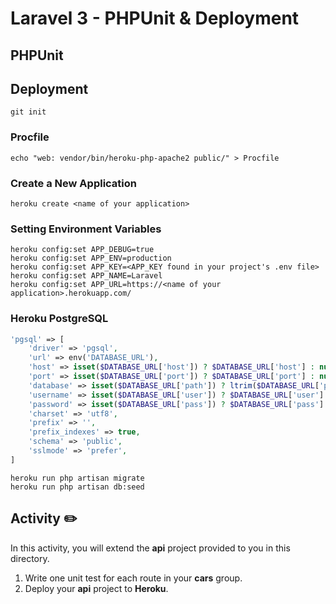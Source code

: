 # Laravel 3 - PHPUnit & Deployment

## PHPUnit

## Deployment

```
git init
```

### Procfile

```
echo "web: vendor/bin/heroku-php-apache2 public/" > Procfile
```

### Create a New Application

```
heroku create <name of your application>
```

### Setting Environment Variables
```
heroku config:set APP_DEBUG=true
heroku config:set APP_ENV=production
heroku config:set APP_KEY=<APP_KEY found in your project's .env file>
heroku config:set APP_NAME=Laravel
heroku config:set APP_URL=https://<name of your application>.herokuapp.com/
```

### Heroku PostgreSQL


```php
'pgsql' => [
    'driver' => 'pgsql',
    'url' => env('DATABASE_URL'),
    'host' => isset($DATABASE_URL['host']) ? $DATABASE_URL['host'] : null,
    'port' => isset($DATABASE_URL['port']) ? $DATABASE_URL['port'] : null,
    'database' => isset($DATABASE_URL['path']) ? ltrim($DATABASE_URL['path'], '/') : null,
    'username' => isset($DATABASE_URL['user']) ? $DATABASE_URL['user'] : null,
    'password' => isset($DATABASE_URL['pass']) ? $DATABASE_URL['pass'] : null,
    'charset' => 'utf8',
    'prefix' => '',
    'prefix_indexes' => true,
    'schema' => 'public',
    'sslmode' => 'prefer',
]
```


```
heroku run php artisan migrate
heroku run php artisan db:seed
```

## Activity ✏️
In this activity, you will extend the **api** project provided to you in this directory. 

1. Write one unit test for each route in your **cars** group.
2. Deploy your **api** project to **Heroku**.
